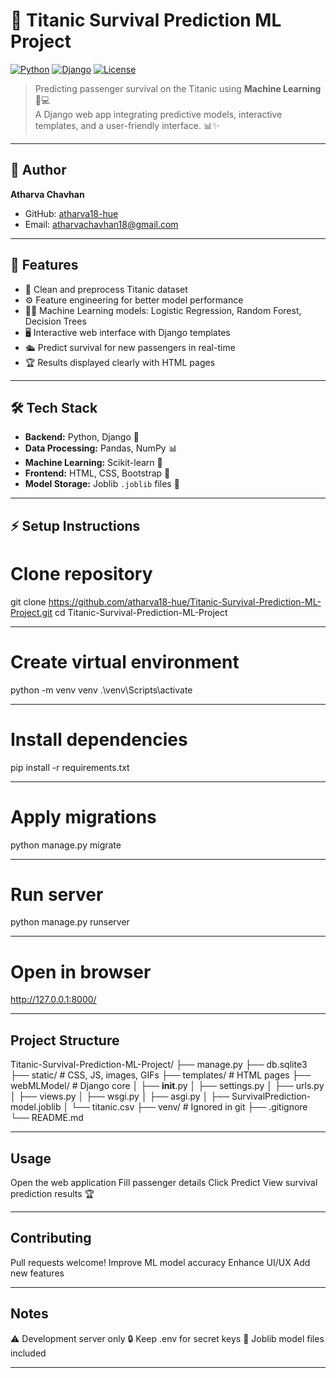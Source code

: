 # 🚢 Titanic Survival Prediction ML Project

[![Python](https://img.shields.io/badge/Python-3.12-blue?logo=python&logoColor=white)](https://www.python.org/) 
[![Django](https://img.shields.io/badge/Django-5.2-green?logo=django&logoColor=white)](https://www.djangoproject.com/) 
[![License](https://img.shields.io/badge/License-MIT-yellow)](LICENSE)

> Predicting passenger survival on the Titanic using **Machine Learning** 🧠💻  
> A Django web app integrating predictive models, interactive templates, and a user-friendly interface. 📊✨

---

## 👤 Author
**Atharva Chavhan**  
- GitHub: [atharva18-hue](https://github.com/atharva18-hue)  
- Email: atharvachavhan18@gmail.com  

---

## 🔹 Features
- 🧹 Clean and preprocess Titanic dataset  
- ⚙️ Feature engineering for better model performance  
- 🌳🤖 Machine Learning models: Logistic Regression, Random Forest, Decision Trees  
- 🖥️ Interactive web interface with Django templates  
- 🛳️ Predict survival for new passengers in real-time  
- 🏆 Results displayed clearly with HTML pages  

---

## 🛠️ Tech Stack
- **Backend:** Python, Django 🐍  
- **Data Processing:** Pandas, NumPy 📊  
- **Machine Learning:** Scikit-learn 🤖  
- **Frontend:** HTML, CSS, Bootstrap 🎨  
- **Model Storage:** Joblib `.joblib` files 💾  

------------------------------------------------------------------------------------------------

## ⚡ Setup Instructions

# Clone repository
git clone https://github.com/atharva18-hue/Titanic-Survival-Prediction-ML-Project.git
cd Titanic-Survival-Prediction-ML-Project

------------------------------------------------------------------------------------------------

# Create virtual environment
python -m venv venv
.\venv\Scripts\activate

------------------------------------------------------------------------------------------------

# Install dependencies
pip install -r requirements.txt

------------------------------------------------------------------------------------------------

# Apply migrations
python manage.py migrate

------------------------------------------------------------------------------------------------

# Run server
python manage.py runserver

------------------------------------------------------------------------------------------------

# Open in browser
http://127.0.0.1:8000/

------------------------------------------------------------------------------------------------

 ## Project Structure
 
Titanic-Survival-Prediction-ML-Project/
 ├── manage.py
 ├── db.sqlite3
 ├── static/        # CSS, JS, images, GIFs
 ├── templates/     # HTML pages
 ├── webMLModel/    # Django core
 │    ├── __init__.py
 │    ├── settings.py
 │    ├── urls.py
 │    ├── views.py
 │    ├── wsgi.py
 │    ├── asgi.py
 │    ├── SurvivalPrediction-model.joblib
 │    └── titanic.csv
 ├── venv/          # Ignored in git
 ├── .gitignore
 └── README.md

 ----------------------------------------------------------------------------------------------
 
 ## Usage
Open the web application
Fill passenger details
Click Predict
View survival prediction results 🏆

------------------------------------------------------------------------------------------------

 ## Contributing
Pull requests welcome!
Improve ML model accuracy
Enhance UI/UX
Add new features

------------------------------------------------------------------------------------------------

 ## Notes
⚠️ Development server only
🔒 Keep .env for secret keys
💾 Joblib model files included

------------------------------------------------------------------------------------------------
